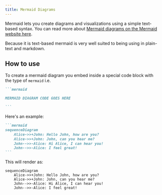```yaml
---
title: Mermaid Diagrams
---
```


Mermaid lets you create diagrams and visualizations using a simple text-based syntax. You can read more about [Mermaid diagrams on the Mermaid website here](https://mermaid-js.github.io/mermaid/#/).

Because it is text-based mermaid is very well suited to being using in plain-text and markdown.

## How to use

To create a mermaid diagram you embed inside a special code block with the type of `mermaid` i.e.

````md
```mermaid

MERMAID DIAGRAM CODE GOES HERE

```
````

Here's an example:

````md
```mermaid
sequenceDiagram
    Alice->>+John: Hello John, how are you?
    Alice->>+John: John, can you hear me?
    John-->>-Alice: Hi Alice, I can hear you!
    John-->>-Alice: I feel great!
```
````

This will render as:

```mermaid
sequenceDiagram
    Alice->>+John: Hello John, how are you?
    Alice->>+John: John, can you hear me?
    John-->>-Alice: Hi Alice, I can hear you!
    John-->>-Alice: I feel great!
```